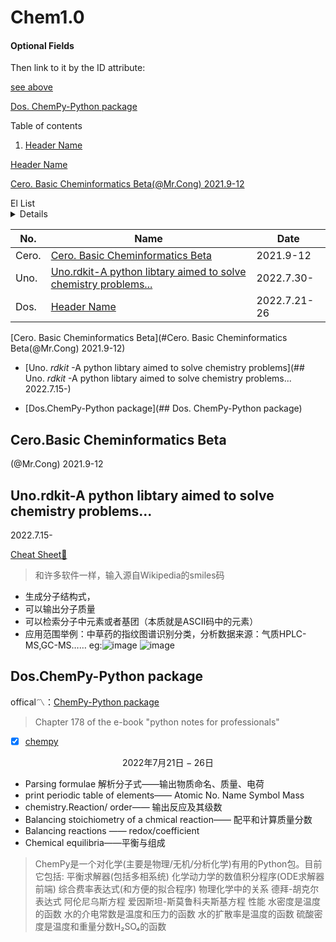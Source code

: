 # Chem1.0

<h4 id="login-optional-fields">
Optional Fields
</h4>

Then link to it by the ID attribute:

[see above](#login-optional-fields)


[Dos. ChemPy-Python package](##dos.-chemPy-Python-package)

Table of contents 

 1. [Header Name](#header-name)

[Header Name](#header-name)

[Cero. Basic Cheminformatics Beta(@Mr.Cong) 2021.9-12](##cero.-basic-cheminformatics-beta(@Mr.Cong)-2021.9-12)

<summary> El List </summary>
<details> - [Cero. Basic Cheminformatics Beta](## Cero. Basic Cheminformatics Beta(@Mr.Cong) 2021.9-12)

- [Uno. *rdkit* -A python libtary aimed to solve chemistry problems](## Uno. *rdkit* -A python libtary aimed to solve chemistry problems... 2022.7.15-)

- [Dos.ChemPy-Python package](## Dos. ChemPy-Python package)
</details>


| No. |Name   |Date|
|---|---|---|
| Cero. |[Cero. Basic Cheminformatics Beta](#cero.basic-cheminformatics-beta)| 2021.9-12|
| Uno. |[Uno.rdkit-A python libtary aimed to solve chemistry problems... ](#uno.rdkit-A-python-libtary-aimed-to-solve-chemistry-problems... )|2022.7.30-|
| Dos. |[Header Name](#header-name)| 2022.7.21-26|

[Cero. Basic Cheminformatics Beta](#Cero. Basic Cheminformatics Beta(@Mr.Cong) 2021.9-12)

- [Uno. *rdkit* -A python libtary aimed to solve chemistry problems](## Uno. *rdkit* -A python libtary aimed to solve chemistry problems... 2022.7.15-)

- [Dos.ChemPy-Python package](## Dos. ChemPy-Python package)

## Cero.Basic Cheminformatics Beta

(@Mr.Cong) 2021.9-12
## Uno.rdkit-A python libtary aimed to solve chemistry problems... 

2022.7.15-


[Cheat Sheet🦑](https://xinhaoli74.github.io/posts/2020/04/RDKit-Cheatsheet/)
> 和许多软件一样，输入源自Wikipedia的smiles码
* 生成分子结构式，
* 可以输出分子质量
* 可以检索分子中元素或者基团（本质就是ASCII码中的元素）
* 应用范围举例：中草药的指纹图谱识别分类，分析数据来源：气质HPLC-MS,GC-MS……
eg:![image](https://user-images.githubusercontent.com/87826552/180202623-5c768da6-a0db-412a-8403-3edf856c26e4.png)
![image](https://user-images.githubusercontent.com/87826552/180202709-1e04b514-a0ff-499a-abad-6e135c59d009.png)
## Dos.ChemPy-Python package
offical〽️：[ChemPy-Python package](https://pythonhosted.org/chempy/#about-chempy)

> Chapter 178 of the e-book "python notes for professionals"    
- [x] [chempy](https://bjodah.github.io/chempy/latest/chempy.html#module-chempy.chemistry)   

$${\mathscr{2022年7月21日-26日}}$$
* Parsing formulae 解析分子式——输出物质命名、质量、电荷
* print periodic table of elements—— Atomic No.	Name		Symbol		Mass
* chemistry.Reaction/ order—— 输出反应及其级数
* Balancing stoichiometry of a chmical reaction—— 配平和计算质量分数
* Balancing reactions —— redox/coefficient
* Chemical equilibria——平衡与组成
> ChemPy是一个对化学(主要是物理/无机/分析化学)有用的Python包。目前它包括:
平衡求解器(包括多相系统)
化学动力学的数值积分程序(ODE求解器前端)
综合费率表达式(和方便的拟合程序)
物理化学中的关系
德拜-胡克尔表达式
阿伦尼乌斯方程
爱因斯坦-斯莫鲁科夫斯基方程
性能
水密度是温度的函数
水的介电常数是温度和压力的函数
水的扩散率是温度的函数
硫酸密度是温度和重量分数H₂SO₄的函数




